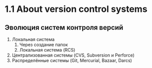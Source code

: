 # 1.1 About version control systems
## **Эволюция систем контроля версий**
1. Локальная система
    1. Через создание папок
    1. Локальная система (RCS)
1. Централизованная системы (CVS, Subversion и Perforce)
1. Распределённые системы (Git, Mercurial, Bazaar, Darcs)

